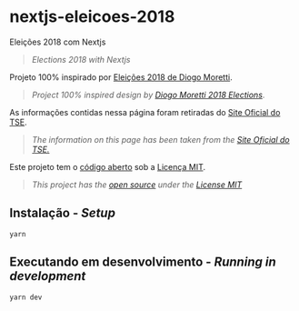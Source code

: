 # nextjs-eleicoes-2018
Eleições 2018 com Nextjs
> *Elections 2018 with Nextjs*

Projeto 100% inspirado por [Eleições 2018 de Diogo Moretti](https://github.com/diogomoretti/eleicoes2018).
> *Project 100% inspired design by [Diogo Moretti 2018 Elections](https://github.com/diogomoretti/eleicoes2018)*.

As informações contidas nessa página foram retiradas do [Site Oficial do TSE](http://divulgacandcontas.tse.jus.br/divulga).
> *The information on this page has been taken from the [Site Oficial do TSE.](http://divulgacandcontas.tse.jus.br/divulga)*

Este projeto tem o [código aberto](https://github.com/wharley/nextjs-eleicoes-2018) sob a [Licença MIT](https://pt.wikipedia.org/wiki/Licen%C3%A7a_MIT).
> *This project has the [open source](https://github.com/wharley/nextjs-eleicoes-2018) under the [License MIT](https://pt.wikipedia.org/wiki/Licen%C3%A7a_MIT)*

## Instalação - *Setup*
```
yarn
```
## Executando em desenvolvimento - *Running in development*
```
yarn dev
```
